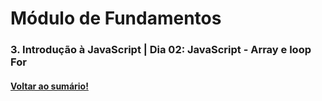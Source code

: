 # Módulo de Fundamentos   
### 3. Introdução à JavaScript  |  Dia 02: JavaScript - Array e loop For
#### [Voltar ao sumário!](https://github.com/hiagoisoppo/trybe_exercicios/tree/main)